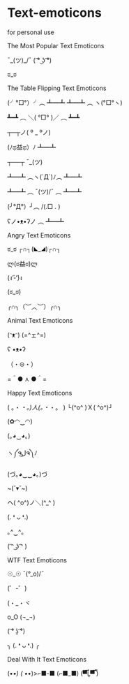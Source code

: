 # Text-emoticons
for personal use

The Most Popular Text Emoticons
 

¯\_(ツ)_/¯
( ͡° ͜ʖ ͡°)

ಠ_ಠ

 

 

The Table Flipping Text Emoticons
 

(╯°□°）╯︵ ┻━┻
┻━┻ ︵ ヽ(°□°ヽ)

┻━┻ ︵ ＼( °□° )／ ︵ ┻━┻

┬─┬ノ( º _ ºノ)

(ﾉಥ益ಥ）ﾉ ┻━┻

┬──┬ ¯\_(ツ)

┻━┻ ︵ヽ(`Д´)ﾉ︵ ┻━┻

┻━┻ ︵ ¯\(ツ)/¯ ︵ ┻━┻

(╯°Д°）╯︵ /(.□ . \)

ʕノ•ᴥ•ʔノ ︵ ┻━┻
 

 

Angry Text Emoticons
 

ಠ_ಠ
┌∩┐(◣_◢)┌∩┐

ლ(ಠ益ಠ)ლ

(ง’̀-‘́)ง

(ಠ_ಠ)

╭∩╮（︶︿︶）╭∩╮

 

 

Animal Text Emoticons
 

(ᵔᴥᵔ)
(=^ェ^=)

ʕ •ᴥ•ʔ

（・⊝・）

=＾● ⋏ ●＾=

 

 

Happy Text Emoticons
 

( 。・_・。)人(。・_・。 )
└(^o^ )Ｘ( ^o^)┘

(✿◠‿◠)

(｡◕‿◕｡)

ヽ༼ຈل͜ຈ༽ﾉ

(づ｡◕‿‿◕｡)づ

~(˘▾˘~)

ヘ( ^o^)ノ＼(^_^ )

(. ❛ ᴗ ❛.)

｡^‿^｡

( ͡ᵔ ͜ʖ ͡ᵔ )

 

 

WTF Text Emoticons
 

☉_☉
¯\(°_o)/¯

(゜-゜)

(・_・ヾ

o_O
(¬_¬)

( ͡° ʖ̯ ͡°)

╮ (. ❛ ᴗ ❛.) ╭

 

 

Deal With It Text Emoticons
 

(•_•) ( •_•)>⌐■-■ (⌐■_■)
(▀̿Ĺ̯▀̿ ̿)

